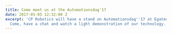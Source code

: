 ```yaml
---
title: Come meet us at the Automationsdag'17
date: 2017-05-05 12:32:00 Z
excerpt: 'CP Robotics will have a stand on Automationsdag''17 at Egatech on June 16.
  Come, have a chat and watch a light demonstration of our technology. '
---
```


